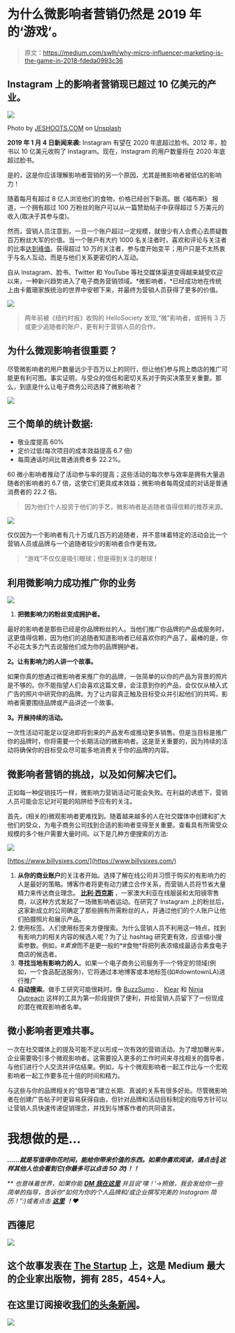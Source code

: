# 为什么微影响者营销仍然是 2019 年的‘游戏’。

> 原文：<https://medium.com/swlh/why-micro-influencer-marketing-is-the-game-in-2018-fdeda0993c36>

## Instagram 上的影响者营销现已超过 10 亿美元的产业。

![](img/c9186aca2ee4f54136923e96df59c8c2.png)

Photo by [JESHOOTS.COM](https://unsplash.com/photos/fzOITuS1DIQ?utm_source=unsplash&utm_medium=referral&utm_content=creditCopyText) on [Unsplash](https://unsplash.com/search/photos/game?utm_source=unsplash&utm_medium=referral&utm_content=creditCopyText)

**2019 年 1 月 4 日新闻来袭:** Instagram 有望在 2020 年底超过脸书。2012 年，脸书以 10 亿美元收购了 Instagram。现在，Instagram 的用户数量将在 2020 年底超过脸书。

是的，这是你应该理解影响者营销的另一个原因，尤其是微影响者被低估的影响力！

随着每月有超过 8 亿人浏览他们的食物，价格已经创下新高。据《福布斯》 报道，一个拥有超过 100 万粉丝的账户可以从一篇赞助帖子中获得超过 5 万美元的收入(取决于其参与度)。

然而，营销人员注意到，一旦一个账户超过一定规模，就很少有人会费心去质疑数百万粉丝大军的价值。当一个账户有大约 1000 名关注者时，喜欢和评论与关注者的比率[达到峰值](http://markerly.com/blog/instagram-marketing-does-influencer-size-matter/)。获得超过 10 万的关注者，参与度开始变平；用户只是不太热衷于与名人互动，而是与他们关系更密切的人互动。

自从 Instagram、脸书、Twitter 和 YouTube 等社交媒体渠道变得越来越受欢迎以来，一种新兴趋势进入了电子商务营销领域。*微影响者，*已经成功地在传统上由卡戴珊家族统治的世界中安顿下来，并最终为营销人员获得了更多的价值。

![](img/1d88a536866f10ca3d0530366c251d30.png)

> 两年前被《纽约时报》收购的 HelloSociety 发现,“微”影响者，或拥有 3 万或更少追随者的账户，更有利于营销人员的合作。

## 为什么微观影响者很重要？

尽管微影响者的用户数量远少于百万以上的同行，但让他们参与网上商店的推广可能更有利可图。事实证明，与受众的信任和密切关系对于购买决策至关重要。那么，到底是什么让电子商务公司选择了微影响者？

![](img/ee8aef1b3916be79290be037b2d83ccc.png)

## 三个简单的统计数据:

*   敬业度提高 60%
*   定价过低(每次项目的成本效益提高 6.7 倍)
*   每周通话时间比普通消费者多 22.2%。

60 微小影响者推动了活动参与率的提高；这些活动的每次参与效率是拥有大量追随者的影响者的 6.7 倍，这使它们更具成本效益；微影响者每周促成的对话是普通消费者的 22.2 倍。

> 因为他们个人投资于他们的手艺，微影响者是追随者值得信赖的推荐来源。

![](img/ff8a42d05605a6a8b537650437b7ab9f.png)

仅仅因为一个影响者有几十万或几百万的追随者，并不意味着特定的活动会比一个营销人员或品牌与一个追随者较少的影响者合作更有效。

> “游戏”不仅仅是吸引眼球；但是得到关注的眼球！

## 利用微影响力成功推广你的业务

![](img/f432d217492bef0126d676aae56d49c6.png)

1.  **把微影响力的粉丝变成拥护者。**

最好的影响者是那些已经是你品牌粉丝的人。当他们推广你品牌的产品或服务时，这更值得信赖，因为他们的追随者知道影响者已经喜欢你的产品了。最棒的是，你不必花太多力气去说服他们成为你的品牌拥护者。

**2。让有影响力的人讲一个故事。**

如果你真的想通过微影响者来推广你的品牌，一张简单的以你的产品为背景的照片是不够的。你不能指望人们会喜欢这篇文章，会注意到你的产品，会仅仅从植入式广告的照片中研究你的品牌。为了让内容真正触及目标受众并引起他们的共鸣，影响者需要围绕品牌或产品讲述一个故事。

**3。开展持续的活动。**

一次性活动可能足以促进即将到来的产品发布或推动更多销售。但是当目标是推广你的品牌时，你将需要一个长期活动的微影响者。这是至关重要的，因为持续的活动将确保你的目标受众尽可能多地消费关于你的品牌的内容。

## 微影响者营销的挑战，以及如何解决它们。

正如每一种促销技巧一样，微影响力营销活动可能会失败。在利益的诱惑下，营销人员可能会忘记对可能的陷阱给予应有的关注。

首先，(相关的)微观影响者更难找到。随着越来越多的人在社交媒体中创建和扩大他们的受众，为电子商务公司找到合适的影响者变得至关重要。查看具有所需受众规模的多个帐户需要大量时间。以下是几种方便搜索的方法:

![](img/9698b100d9c7367bdecf121194343f06.png)

[https://www.billysixes.com/](https://www.billysixes.com/)

1.  **从你的商业账户**的关注者开始。选择了解在线公司并习惯于购买的有影响力的人是最好的策略。博客作者将更有动力建立合作关系，而营销人员将节省大量精力来传达商业理念。 [**比利·西克斯**](https://www.billysixes.com/) ，一家澳大利亚在线服装和太阳镜零售商，以这种方式发起了一场微影响者运动。在研究了 Instagram 上的粉丝后，这家新成立的公司确定了那些拥有所需粉丝的人，并通过他们的个人账户让他们拍摄照片和展示产品。
2.  使用标签。人们使用标签来方便搜索。为什么营销人员不利用这一特点，找到有影响力的相关内容的候选人呢？为了让 hashtag 研究更有效，应该缩小搜索参数。例如，*#素食*而不是更一般的*#食物*将把列表浓缩成最适合素食电子商店的候选者。
3.  **寻找当地有影响力的人**。如果一个电子商务公司服务于一个特定的领域(例如，一个食品配送服务)，它将通过本地博客或本地标签(如#downtownLA)进行推广
4.  **自动搜索**。做手工研究可能很耗时。像 [BuzzSumo](https://app.buzzsumo.com/amplification/influencers) 、 [Klear](https://klear.com/free-tools/find-instagram-influencers) 和 [Ninja Outreach](https://ninjaoutreach.com/) 这样的工具为第一阶段提供了便利，并给营销人员留下了一份现成的潜在微观影响者名单。

## 微小影响者更难共事。

一次在社交媒体上的提及可能不足以形成一次有效的营销活动。为了增加曝光率，企业需要吸引多个微观影响者。这需要投入更多的工作时间来寻找相关的倡导者，与他们进行个人交流并评估结果。例如，与十个微观影响者一起工作比与一个宏观影响者一起工作要多花十倍的时间和精力。

与这些与你的品牌相关的“倡导者”建立长期、真诚的关系有很多好处。尽管微影响者在创建广告帖子时更容易获得自由，但针对品牌和活动目标制定的指导方针可以让营销人员快速传递促销理念，并找到与博客作者的共同语言。

# 我想做的是…

***……就是写值得你花时间，能给你带来价值的东西。如果你喜欢阅读，请点击💚这样其他人也会看到它(你最多可以点击 50 次)！！***

** *也意味着世界，如果你能* [***DM 我在这里***](http://instagram.com/iblamesid) *并且说‘嘿！’→照做，我会发给你一些简单的指导，告诉你“如何为你的个人品牌和/或企业撰写完美的 Instagram 简历！”:)或者点击* [***这里***](https://app.clickfunnels.com/pages/25113648/editor_v2?optin=true) ***！❤***

## 西德尼

![](img/731acf26f5d44fdc58d99a6388fe935d.png)

## 这个故事发表在 [The Startup](https://medium.com/swlh) 上，这是 Medium 最大的企业家出版物，拥有 285，454+人。

## 在这里订阅接收[我们的头条新闻](http://growthsupply.com/the-startup-newsletter/)。

![](img/731acf26f5d44fdc58d99a6388fe935d.png)